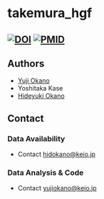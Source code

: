 # takemura_hgf
[![DOI](https://img.shields.io/badge/DOI-InPreparation-blue.svg?longCache=true)]()
[![PMID](https://img.shields.io/badge/PMID-InPreparation-orange.svg?longCache=true)]()
---
## Authors
- [Yuji Okano](mailto:yuijokano@keio.jp)
- Yoshitaka Kase
- [Hideyuki Okano](mailto:hidokano@keio.jp)

## Contact
### Data Availability
- Contact [hidokano@keio.jp](mailto:hidokano@keio.jp)
### Data Analysis & Code
- Contact [yujiokano@keio.jp](mailto:yujiokano@keio.jp)

